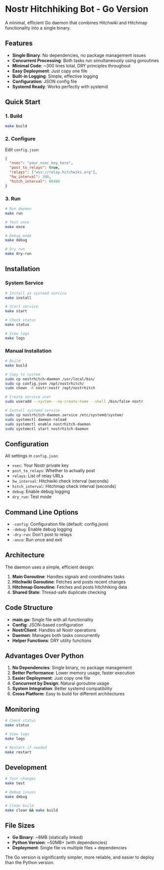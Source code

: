 # Nostr Hitchhiking Bot - Go Version

A minimal, efficient Go daemon that combines Hitchwiki and Hitchmap functionality into a single binary.

## Features

- **Single Binary**: No dependencies, no package management issues
- **Concurrent Processing**: Both tasks run simultaneously using goroutines
- **Minimal Code**: ~300 lines total, DRY principles throughout
- **Easy Deployment**: Just copy one file
- **Built-in Logging**: Simple, effective logging
- **Configuration**: JSON config file
- **Systemd Ready**: Works perfectly with systemd

## Quick Start

### 1. Build

```bash
make build
```

### 2. Configure

Edit `config.json`:

```json
{
  "nsec": "your_nsec_key_here",
  "post_to_relays": true,
  "relays": ["wss://relay.hitchwiki.org"],
  "hw_interval": 300,
  "hitch_interval": 86400
}
```

### 3. Run

```bash
# Run daemon
make run

# Test once
make once

# Debug mode
make debug

# Dry run
make dry-run
```

## Installation

### System Service

```bash
# Install as systemd service
make install

# Start service
make start

# Check status
make status

# View logs
make logs
```

### Manual Installation

```bash
# Build
make build

# Copy to system
sudo cp nostrhitch-daemon /usr/local/bin/
sudo cp config.json /opt/nostrhitch/
sudo chown -R nostr:nostr /opt/nostrhitch

# Create service user
sudo useradd --system --no-create-home --shell /bin/false nostr

# Install systemd service
sudo cp nostrhitch-daemon.service /etc/systemd/system/
sudo systemctl daemon-reload
sudo systemctl enable nostrhitch-daemon
sudo systemctl start nostrhitch-daemon
```

## Configuration

All settings in `config.json`:

- `nsec`: Your Nostr private key
- `post_to_relays`: Whether to actually post
- `relays`: List of relay URLs
- `hw_interval`: Hitchwiki check interval (seconds)
- `hitch_interval`: Hitchmap check interval (seconds)
- `debug`: Enable debug logging
- `dry_run`: Test mode

## Command Line Options

- `-config`: Configuration file (default: config.json)
- `-debug`: Enable debug logging
- `-dry-run`: Don't post to relays
- `-once`: Run once and exit

## Architecture

The daemon uses a simple, efficient design:

1. **Main Goroutine**: Handles signals and coordinates tasks
2. **Hitchwiki Goroutine**: Fetches and posts recent changes
3. **Hitchmap Goroutine**: Fetches and posts hitchhiking data
4. **Shared State**: Thread-safe duplicate checking

## Code Structure

- **main.go**: Single file with all functionality
- **Config**: JSON-based configuration
- **NostrClient**: Handles all Nostr operations
- **Daemon**: Manages both tasks concurrently
- **Helper Functions**: DRY utility functions

## Advantages Over Python

1. **No Dependencies**: Single binary, no package management
2. **Better Performance**: Lower memory usage, faster execution
3. **Easier Deployment**: Just copy one file
4. **Concurrent by Design**: Natural goroutine usage
5. **System Integration**: Better systemd compatibility
6. **Cross Platform**: Easy to build for different architectures

## Monitoring

```bash
# Check status
make status

# View logs
make logs

# Restart if needed
make restart
```

## Development

```bash
# Test changes
make test

# Debug issues
make debug

# Clean build
make clean && make build
```

## File Sizes

- **Go Binary**: ~8MB (statically linked)
- **Python Version**: ~50MB+ (with dependencies)
- **Deployment**: Single file vs multiple files + dependencies

The Go version is significantly simpler, more reliable, and easier to deploy than the Python version.

